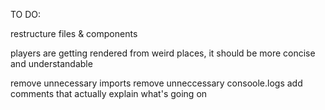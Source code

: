 TO DO:

restructure files & components

players are getting rendered from weird places, it should be more concise and understandable

remove unnecessary imports
remove unneccessary consoole.logs
add comments that actually explain what's going on 
